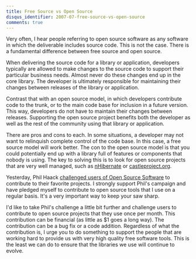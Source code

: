 ```yaml
---
title: Free Source vs Open Source
disqus_identifier: 2007-07-free-source-vs-open-source
comments: true
---
```


Very often, I hear people referring to open source software as any software in which the deliverable includes source code. This is not the case. There is a fundamental difference between free source and open source.

When delivering the source code for a library or application, developers typically are allowed to make changes to the source code to support their particular business needs. Almost never do these changes end up in the core library. The developer is ultimately responsible for maintaining their changes between releases of the library or application.

Contrast that with an open source model, in which developers contribute code to the trunk, or to the main code base for inclusion in a future version. This way, developers do not have to maintain their changes between releases. Supporting the open source project benefits both the developer as well as the rest of the community using that library or application.

There are pros and cons to each. In some situations, a developer may not want to relinquish complete control of the code base. In this case, a free source model will work better. The con to the open source model is that you could potentially end up with a library full of features or components that nobody is using. The key to solving this is to look for open source projects that are very well managed, such as [nHibernate][1] or [castleproject.org][2].

Yesterday, Phil Haack [challenged users of Open Source Software][3] to contribute to their favorite projects. I strongly support Phil's campaign and have pledged myself to contribute to open source tools that I use on a regular basis. It's a very important way to keep your saw sharp.

I'd like to take Phil's challenge a little bit further and challenge users to contribute to open source projects that they use once per month. This contribution can be financial (as little as $1 goes a long way). The contribution can be a bug fix or a code addition. Regardless of what the contribution is, I urge you to do something to support the people that are working hard to provide us with very high quality free software tools. This is the least we can do to ensure that the libraries we use will continue to evolve.

[1]:http://www.nhibernate.org/
[2]:http://www.castleproject.org/
[3]:http://www.haacked.com/archive/2007/07/26/second-annual-contribute-to-open-source-day.aspx
